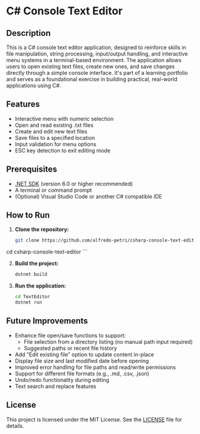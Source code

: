 # C# Console Text Editor

## Description

This is a C# console text editor application, designed to reinforce skills in file manipulation, string processing, input/output handling, and interactive menu systems in a terminal-based environment. The application allows users to open existing text files, create new ones, and save changes directly through a simple console interface. It's part of a learning portfolio and serves as a foundational exercise in building practical, real-world applications using C#.

## Features

- Interactive menu with numeric selection
- Open and read existing .txt files
- Create and edit new text files
- Save files to a specified location
- Input validation for menu options
- ESC key detection to exit editing mode

## Prerequisites

- [.NET SDK](https://dotnet.microsoft.com/en-us/download) (version 6.0 or higher recommended)
- A terminal or command prompt
- (Optional) Visual Studio Code or another C# compatible IDE

## How to Run

1. **Clone the repository:**

   ```bash
   git clone https://github.com/alfredo-petri/csharp-console-text-editor.git
cd csharp-console-text-editor
    ```

2. **Build the project:**

    ```bash
    dotnet build
    ````

3. **Run the application:**

    ```bash
    cd TextEditor
    dotnet run
    ```

## Future Improvements

- Enhance file open/save functions to support:
    - File selection from a directory listing (no manual path input required)
    - Suggested paths or recent file history
- Add "Edit existing file" option to update content in-place
- Display file size and last modified date before opening
- Improved error handling for file paths and read/write permissions
- Support for different file formats (e.g., .md, .csv, .json)
- Undo/redo functionality during editing
- Text search and replace features

## License
This project is licensed under the MIT License. See the [LICENSE](https://github.com/alfredo-petri/csharp-console-text-editor/blob/main/LICENSE) file for details.


